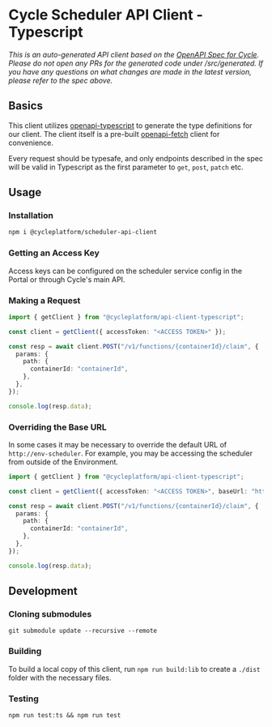 # Cycle Scheduler API Client - Typescript

_This is an auto-generated API client based on the [OpenAPI Spec for Cycle](https://github.com/cycleplatform/api-spec). Please do not open any PRs for the generated code under /src/generated. If you have any questions on what changes are made in the latest version, please refer to the spec above._

## Basics

This client utilizes [openapi-typescript](https://github.com/drwpow/openapi-typescript) to generate the type definitions for our client. The client itself is a pre-built [openapi-fetch](https://github.com/drwpow/openapi-typescript/tree/main/packages/openapi-fetch) client for convenience.

Every request should be typesafe, and only endpoints described in the spec will be valid in Typescript as the first parameter to `get`, `post`, `patch` etc.

## Usage

### Installation

```bash
npm i @cycleplatform/scheduler-api-client
```

### Getting an Access Key

Access keys can be configured on the scheduler service config in the Portal or through Cycle's main API.

### Making a Request

```ts
import { getClient } from "@cycleplatform/api-client-typescript";

const client = getClient({ accessToken: "<ACCESS TOKEN>" });

const resp = await client.POST("/v1/functions/{containerId}/claim", {
  params: {
    path: {
      containerId: "containerId",
    },
  },
});

console.log(resp.data);
```

### Overriding the Base URL

In some cases it may be necessary to override the default URL of `http://env-scheduler`. For example, you may be accessing the scheduler from outside of the Environment.

```ts
import { getClient } from "@cycleplatform/api-client-typescript";

const client = getClient({ accessToken: "<ACCESS TOKEN>", baseUrl: "https://my-scheduler.test.com });

const resp = await client.POST("/v1/functions/{containerId}/claim", {
  params: {
    path: {
      containerId: "containerId",
    },
  },
});

console.log(resp.data);
```

## Development

### Cloning submodules

`git submodule update --recursive --remote`

### Building

To build a local copy of this client, run `npm run build:lib` to create a `./dist` folder with the necessary files.

### Testing

`npm run test:ts && npm run test`
